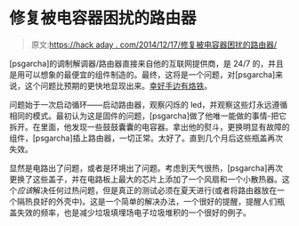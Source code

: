 # 修复被电容器困扰的路由器

> 原文:[https://hack aday . com/2014/12/17/修复被电容器困扰的路由器/](https://hackaday.com/2014/12/17/repairing-a-router-plagued-by-capacitors/)

[psgarcha]的调制解调器/路由器直接来自他的互联网提供商，是 24/7 的，并且是用可以想象的最便宜的组件制造的。最终，这将是一个问题，对[psgarcha]来说，这个问题比预期的更快地显现出来。[幸好手边有烙铁](http://redhotengineer.blogspot.in/2014/12/bringing-router-back-to-life-modding.html)。

问题始于一次启动循环——启动路由器，观察闪烁的 led，并观察这些灯永远遵循相同的模式。最初认为这是固件的问题，[psgarcha]做了他唯一能做的事情-把它拆开。在里面，他发现一些鼓鼓囊囊的电容器。拿出他的熨斗，更换明显有故障的组件，[psgarcha]插上路由器，一切正常。太好了。直到几个月后这些瓶盖再次失效。

显然是电路出了问题，或者是环境出了问题。考虑到天气很热，[psgarcha]再次更换了这些盖子，并在电路板上最大的芯片上添加了一个风扇和一个小散热器。这个*应该*解决任何过热问题，但是真正的测试必须在夏天进行(或者将路由器放在一个隔热良好的外壳中)。这是一个简单的解决办法，一个很好的提醒，提醒人们瓶盖失效的频率，也是减少垃圾填埋场电子垃圾堆积的一个很好的例子。